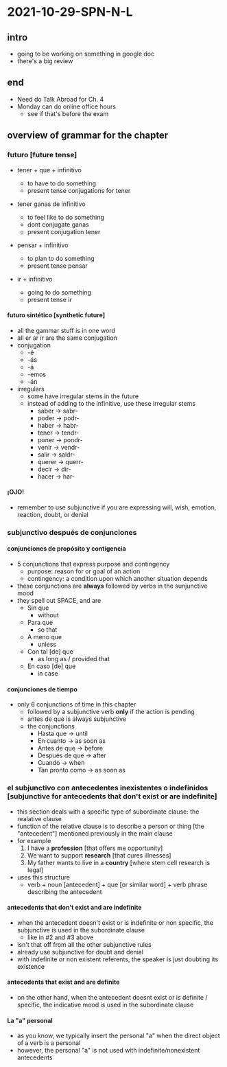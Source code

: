 # 2021-10-29-SPN-N-L
## intro
- going to be working on something in google doc
- there's a big review

## end
- Need do Talk Abroad for Ch. 4
- Monday can do online office hours
  - see if that's before the exam
## overview of grammar for the chapter
### futuro [future tense]

- tener + que + infinitivo
  - to have to do something
  - present tense conjugations for tener

- tener ganas de infinitivo
  - to feel like to do something
  - dont conjugate ganas
  - present conjugation tener

- pensar + infinitivo
  - to plan to do something
  - present tense pensar

- ir + infinitivo
  - going to do something
  - present tense ir

#### futuro sintético [synthetic future]
- all the gammar stuff is in one word
- all er ar ir are the same conjugation
- conjugation
  - -é
  - -ás
  - -á
  - -emos
  - -án
- irregulars
  - some have irregular stems in the future
  - instead of adding to the infinitive, use these irregular stems
    - saber -> sabr-
    - poder -> podr-
    - haber -> habr-
    - tener -> tendr-
    - poner -> pondr-
    - venir -> vendr-
    - salir -> saldr-
    - querer -> querr-
    - decir -> dir-
    - hacer -> har-

#### ¡OJO!
- remember to use subjunctive if you are expressing will, wish, emotion, reaction, doubt, or denial

### subjunctivo después de conjunciones

#### conjunciones de propósito y contigencia
- 5 conjunctions that express purpose and contingency
  - purpose: reason for or goal of an action
  - contingency: a condition upon which another situation depends
- these conjunctions are **always** followed by verbs in the sunjunctive mood
- they spell out SPACE, and are
  - Sin que
    - without
  - Para que
    - so that
  - A meno que
    - unless
  - Con tal [de] que
    - as long as / provided that
  - En caso [de] que
    - in case

#### conjunciones de tiempo
- only 6 conjunctions of time in this chapter
  - followed by a subjunctive verb **only** if the action is pending
  - antes de que is always subjunctive
  - the conjunctions
    - Hasta que -> until
    - En cuanto -> as soon as
    - Antes de que -> before
    - Después de que -> after
    - Cuando -> when
    - Tan pronto como -> as soon as

### el subjunctivo con antecedentes inexistentes o indefinidos [subjunctive for antecedents that don't exist or are indefinite]
- this section deals with a specific type of subordinate clause: the realative clause
- function of the relative clause is to describe a person or thing [the "antecedent"] mentioned previously in the main clause
- for example
  1. I have a **profession** [that offers me opportunity]
  2. We want to support **research** [that cures illnesses]
  3. My father wants to live in a **country** [where stem cell research is legal]
- uses this structure
  - verb + noun [antecedent] + que [or similar word] + verb phrase describing the antecedent

#### antecedents that don't exist and are indefinite
- when the antecedent doesn't exist or is indefinite or non specific, the subjunctive is used in the subordinate clause
  - like in #2 and #3 above
- isn't that off from all the other subjunctive rules
- already use subjunctive for doubt and denial
- with indefinite or non existent referents, the speaker is just doubting its existence

#### antecedents that exist and are definite
- on the other hand, when the antecedent doesnt exist or is definite / specific, the indicative mood is used in the subordinate clause

#### La "a" personal
- as you know, we typically insert the personal "a" when the direct object of a verb is a personal
- however, the personal "a" is not used with indefinite/nonexistent antecedents
<!--there's examples in the book- ->
